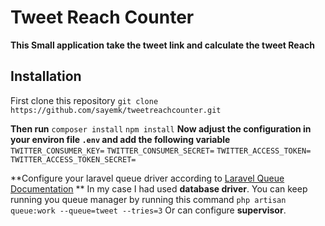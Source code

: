 # Tweet Reach Counter
**This Small application take the tweet link and calculate the tweet Reach**
## Installation
First clone this repository
` git clone https://github.com/sayemk/tweetreachcounter.git `

**Then run**
` composer install ` 
` npm install `
**Now adjust the configuration in your environ file `.env` and add the following variable**
`TWITTER_CONSUMER_KEY=`
`TWITTER_CONSUMER_SECRET=`
`TWITTER_ACCESS_TOKEN=`
`TWITTER_ACCESS_TOKEN_SECRET=`

**Configure your laravel queue driver according to [Laravel Queue Documentation](https://laravel.com/docs/5.5/queues) ** 
In my case I had used **database driver**.
You can keep running you queue manager by running this command `php artisan queue:work --queue=tweet --tries=3`
Or can configure **supervisor**.

